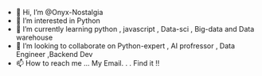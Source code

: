 - 👋 Hi, I’m @Onyx-Nostalgia
- 👀 I’m interested in Python
- 🌱 I’m currently learning python , javascript , Data-sci , Big-data and Data warehouse
- 💞️ I’m looking to collaborate on Python-expert , AI profressor , Data Engineer ,Backend Dev
- 📫 How to reach me ... My Email. . . Find it !!

<!---
Onyx-Nostalgia/Onyx-Nostalgia is a ✨ special ✨ repository because its `README.md` (this file) appears on your GitHub profile.
You can click the Preview link to take a look at your changes.
--->
